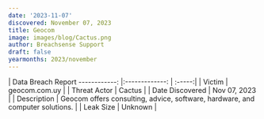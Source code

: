 ```yaml
---
date: '2023-11-07'
discovered: November 07, 2023
title: Geocom
image: images/blog/Cactus.png
author: Breachsense Support
draft: false
yearmonths: 2023/november
---
```



| Data Breach Report
------------:     |:-------------:    | :-----:|
| Victim      | geocom.com.uy      | 
| Threat Actor      | Cactus      | 
| Date Discovered      | Nov 07, 2023      | 
| Description      | Geocom offers consulting, advice, software, hardware, and computer solutions.      | 
| Leak Size      | Unknown      | 


